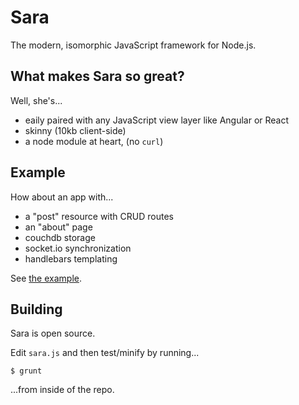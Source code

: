 # Sara

The modern, isomorphic JavaScript framework for Node.js.

## What makes Sara so great?

Well, she's...

+ eaily paired with any JavaScript view layer like Angular or React
+ skinny (10kb client-side)
+ a node module at heart, (no `curl`)

## Example

How about an app with...

+ a "post" resource with CRUD routes
+ an "about" page
+ couchdb storage
+ socket.io synchronization
+ handlebars templating

See [the example](https://github.com/JacksonGariety/Sara/tree/master/example).

## Building

Sara is open source.

Edit `sara.js` and then test/minify by running...

    $ grunt

...from inside of the repo.
